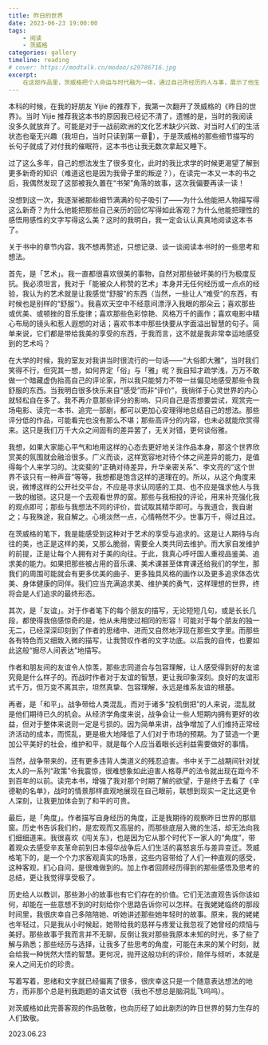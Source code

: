 ```yaml
---
title: 昨日的世界
date: 2023-06-23 19:00:00
tags:
    - 阅读
    - 茨威格
categories: gallery
timeline: reading
# cover: https://modtalk.cn/modoo/s29786716.jpg
excerpt:
    在这部作品里，茨威格把个人命运与时代融为一体，通过自己所经历的人与事，展示了他生活过的城市和国家的文化生活风貌，记录了从第一次世界大战前夜到第二次世界大战时动荡的欧洲社会，描述了他与一些世界闻名的诗人、作家、雕塑家、音乐家交往的情景，批露了世界文化名人鲜为人知的生活轶事，同时穿插了作者各种细腻的心迹。茨威格从出生的城市维也纳和自己的犹太家庭写起，一直写到 1939 年 9 月已满 60 岁的时候，时值第二次世界大战爆发，他认为，这是“我们这些六十岁人的时代彻底结束”。
---
```


本科的时候，在我的好朋友 Yijie 的推荐下，我第一次翻开了茨威格的《昨日的世界》。当时 Yijie 推荐我这本书的原因我已经记不清了，遗憾的是，当时的我阅读没多久就放弃了。可能是对于一战前欧洲的文化艺术缺少兴致、对当时人们的生活状态也毫无兴趣（我坦白，当时只读到第一章🥲），于是茨威格的那些细节描写的长句子就成了对付我的催眠符，这本书也让我无数次拿起又睡下。

过了这么多年，自己的想法发生了很多变化，此时的我比求学的时候更渴望了解到更多新奇的知识（难道这也是因为我骨子里的叛逆？），在读完一本又一本的书之后，我偶然发现了这部被我久置在“书架”角落的故事，这次我偏要再读一读！

没想到这一次，我逐渐被那些细节满满的句子吸引了——为什么他能把人物描写得这么新奇？为什么他能把那些自己亲历的回忆写得如此客观？为什么他能把理性的感悟用感性的文字写得这么美？这时的我明白，我一定会认认真真地阅读这本书了。

关于书中的章节内容，我不想再赘述，只想记录、谈一谈阅读本书时的一些思考和想法。

首先，是「艺术」。我一直都很喜欢很美的事物，自然对那些破坏美的行为极度反抗。我必须坦言，我对于「能被众人称赞的艺术」本身并无任何经历或一点点的经验，我认为的艺术就是让我感觉“舒服”的东西（当然，一些让人“难受”的东西，有时候也是别样的“舒服”）。我喜欢天空中不经意间漂浮入我眼的那朵云；喜欢那些或优美、或顿挫的音乐旋律；喜欢那些色彩惊艳、风格万千的画作；喜欢电影中精心布局的镜头和惹人遐想的对话；喜欢书本中那些快要从字面溢出智慧的句子。简单来说，它们都是带给我美的享受的东西，于我而言，这不就是我非常幸运地感受到的艺术吗？

在大学的时候，我的室友对我讲当时很流行的一句话——“大俗即大雅”，当时我们笑得不行，但究其一想，如何界定「俗」与「雅」呢？我自知才疏学浅，万万不敢做一个暗藏虚伪抬高自己的评论家，所以我只能努力不带一丝偏见地感受那些令我舒服的东西。当我明白很多快乐来自“感受”而非“评价”，我徜徉于心灵世界的内心就轻松自在多了。我不再介意那些评分的影响、只问自己是否想要尝试，观赏完一场电影、读完一本书、追完一部剧，都可以更加心安理得地总结自己的想法。那些评分低的作品，可能看完也没有那么不堪；那些高评分的内容，也未必就能欣赏得来。这只是我们万千大众之间固有的差异罢了，无关对错，更何谈俗雅。

我想，如果大家能心平气和地用这样的心态去更好地关注作品本身，那这个世界欣赏美的氛围就会融洽很多。广义而谈，这样宽容地对待个体之间差异的能力，是值得每个人来学习的。沈奕斐的“正确对待差异，升华亲密关系”、李文亮的“这个世界不该只有一种声音”等等，我想都是饱含这样的道理在的。所以，从这个角度来说，微博这样的公开社交平台，不应是寻求认同感的工具、也不应是强求他人与我一致的枷锁。这只是一个去观看世界的窗。那些与我相投的评论，用来补充强化我的观点即可；那些与我想法不同的评价，尝试取其精华即可。与我道合，我自谢之；与我殊途，我自解之。心境淡然一点，心情畅然不少。世事万千，得过且过。

在茨威格的笔下，我是能感受到这种对于艺术的享受与追求的。这是让人期待与向往的美，也正是这样的美，又那么脆弱，需要全人类共同去维护。而大家自发维护的前提，正是让每个人拥有对于美的向往。于此，我真心呼吁国人重视品鉴美、追求美的能力。如果把那些被占用的音乐课、美术课甚至体育课还给我们的学生，那我们的周围可能就会有更多优美的曲子、更多独具风格的画作以及更多追求体态优美、身体健康的同伴。我们应当充满追求美、维护美的勇气，这样理想的世界，终将会是人们追求的最终形态。

其次，是「友谊」。对于作者笔下的每个朋友的描写，无论短短几句，或是长长几段，都使得我倍感惊奇的是，他从未用使过相同的形容！可能对于每个朋友的独一无二，已经深深印刻到了作者的思绪中、进而又自然地浮现在那些文字里。而那些各有特色而又细致入微的描写，让我赞叹作者的文字功底。以后我的自传，也要如此这般“掘尽人间表达”地描写。

作者和朋友间的友谊令人惊羡，那些志同道合与包容理解，让人感受得到好的友谊究竟是什么样子的。而战时作者对于友谊的智慧，更让我印象深刻。良好的友谊形式千万，但万变不离其宗，坦然真挚、包容理解，永远是维系友谊的根基。

再者，是「和平」。战争带给人类混乱，而对于诸多“投机倒把”的人来说，混乱就是他们期待已久的机会。从经济学角度来说，战争会让一些人短期内拥有更好的收益，但对于整体来说则一定是亏损的。因为简单来讲，战争增加了人们维持正常经济活动的成本，而慌乱，更是极大地降低了人们对于市场的预期。为了营造一个更加公平美好的社会，维护和平，就是每个人应当着眼长远利益需要做好的事情。

当然，战争带来的，还有更多违背人类道义的残忍迫害。书中关于二战期间针对犹太人的一系列“政策”令我震惊，很难想象如此迫害人格尊严的法令就出现在距今不到百年的以前。读完本书，增强了我对那个时期了解的欲望，于是终于去看了《辛德勒的名单》，战时的情景那样直观地展现在自己眼前，联想到现实一定比这更令人深刻，让我更加体会到了和平的可贵。

最后，是「角度」。作者描写自身经历的角度，正是我期待的观察昨日世界的那扇窗。历史书告诉我们的，是宏观而又高层的，而那些底层入微的生活，却无法向我们细细道来。我很喜欢《闯关东》，也是因为它从那个时代下一家人的“角度”，带着观众去感受辛亥革命前到日本侵华战争后人们生活的喜怒哀乐与差异变迁。茨威格笔下的，是一个个力求客观真实的场景，这些内容带给了人们一种直观的感受，这种客观，扪心自问，是很难做到的。加上作者回顾经历得到的那些感悟及思考的总结，更让我觉得享受极了。

历史给人以教训，那些渺小的故事也有它们存在的价值。它们无法直观告诉你该如何，却能在一些意想不到的时刻给你个思路告诉你可以怎样。在我姥姥临终的那段时间里，我很庆幸自己多陪陪她、听她讲述那些她年轻时的故事。原来，我的姥姥也年轻过，只是我从小时候起，她带给我的慈祥与疼爱让我忽视了她曾经的烦恼与美好。那些故事于我而言并不无聊，反倒让我对那些我原本未知的时光，多了些了解与熟悉；那些经历与选择，让我多了些思考的角度，可能在未来的某个时刻，就会给我一种恍然大悟的智慧。更何况，抛开这般功利的评价，陪伴与倾听，本就是亲人之间无价的珍贵。

写着写着，思绪和文字就已经偏离了很多，很庆幸这只是一个随意表达想法的地方，而非那个总是判我跑题的语文试卷（我也不想总是脑洞乱飞呜呜）。

对茨威格如此完善客观的作品致敬，也向历经了如此剧烈的昨日世界的努力生存的人们致敬。

2023.06.23

